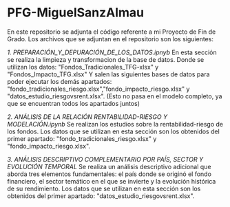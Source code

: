 # PFG-MiguelSanzAlmau
En este repositorio se adjunta el código referente a mi Proyecto de Fin de Grado. Los archivos que se adjuntan en el repositorio son los siguientes:

*1. PREPARACIÓN_Y_DEPURACIÓN_DE_LOS_DATOS.ipnyb*
En esta sección se realiza la limpieza y transformacion de la base de datos.
Donde se utilizan los datos: "Fondos_Tradicionales_TFG-xlsx" y "Fondos_Impacto_TFG.xlsx"
Y salen las siguientes bases de datos para poder ejecutar los demás apartados: "fondo_tradicionales_riesgo.xlsx","fondo_impacto_riesgo.xlsx" y "datos_estudio_riesgovsrent.xlsx".
(Esto no pasa en el modelo completo, ya que se encuentran todos los apartados juntos)

*2. ANÁLISIS DE LA RELACIÓN RENTABILIDAD-RIESGO Y MODELACIÓN.ipynb*
Se realizan los estudios sobre la rentabilidad-riesgo de los fondos.
Los datos que se utilizan en esta sección son los obtenidos del primer apartado: "fondo_tradicionales_riesgo.xlsx" y "fondo_impacto_riesgo.xlsx".

*3. ANÁLISIS DESCRIPTIVO COMPLEMENTARIO POR PAÍS, SECTOR Y EVOLUCIÓN TEMPORAL*
Se realiza un análisis descriptivo adicional que aborda tres elementos fundamentales: el país donde se originó el fondo financiero, el sector temático en el que se invierte y la evolución histórica de su rendimiento. 
Los datos que se utilizan en esta sección son los obtenidos del primer apartado: "datos_estudio_riesgovsrent.xlsx".
